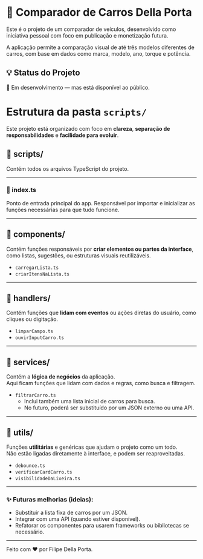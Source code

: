 # 🚗 Comparador de Carros Della Porta

Este é o projeto de um comparador de veículos, desenvolvido como iniciativa pessoal com foco em publicação e monetização futura.

A aplicação permite a comparação visual de até três modelos diferentes de carros, com base em dados como marca, modelo, ano, torque e potência.

## 💡 Status do Projeto

🚧 Em desenvolvimento — mas está disponível ao público.

# Estrutura da pasta `scripts/`

Este projeto está organizado com foco em **clareza**, **separação de responsabilidades** e **facilidade para evoluir**.

## 📁 scripts/
Contém todos os arquivos TypeScript do projeto.

---

### 📄 index.ts
Ponto de entrada principal do app. Responsável por importar e inicializar as funções necessárias para que tudo funcione.

---

## 📁 components/
Contém funções responsáveis por **criar elementos ou partes da interface**, como listas, sugestões, ou estruturas visuais reutilizáveis.

- `carregarLista.ts`  
- `criarItensNaLista.ts`  

---

## 📁 handlers/
Contém funções que **lidam com eventos** ou ações diretas do usuário, como cliques ou digitação.

- `limparCampo.ts`  
- `ouvirInputCarro.ts`  

---

## 📁 services/
Contém a **lógica de negócios** da aplicação.  
Aqui ficam funções que lidam com dados e regras, como busca e filtragem.

- `filtrarCarro.ts`  
  - Inclui também uma lista inicial de carros para busca.
  - No futuro, poderá ser substituído por um JSON externo ou uma API.

---

## 📁 utils/
Funções **utilitárias** e genéricas que ajudam o projeto como um todo.  
Não estão ligadas diretamente à interface, e podem ser reaproveitadas.

- `debounce.ts`  
- `verificarCardCarro.ts`  
- `visibilidadeDaLixeira.ts`

---

### ✨ Futuras melhorias (ideias):
- Substituir a lista fixa de carros por um JSON.
- Integrar com uma API (quando estiver disponível).
- Refatorar os componentes para usarem frameworks ou bibliotecas se necessário.

---

Feito com ❤️ por Filipe Della Porta.
